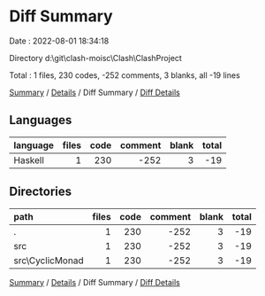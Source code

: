 # Diff Summary

Date : 2022-08-01 18:34:18

Directory d:\\git\\clash-moisc\\Clash\\ClashProject

Total : 1 files,  230 codes, -252 comments, 3 blanks, all -19 lines

[Summary](results.md) / [Details](details.md) / Diff Summary / [Diff Details](diff-details.md)

## Languages
| language | files | code | comment | blank | total |
| :--- | ---: | ---: | ---: | ---: | ---: |
| Haskell | 1 | 230 | -252 | 3 | -19 |

## Directories
| path | files | code | comment | blank | total |
| :--- | ---: | ---: | ---: | ---: | ---: |
| . | 1 | 230 | -252 | 3 | -19 |
| src | 1 | 230 | -252 | 3 | -19 |
| src\\CyclicMonad | 1 | 230 | -252 | 3 | -19 |

[Summary](results.md) / [Details](details.md) / Diff Summary / [Diff Details](diff-details.md)